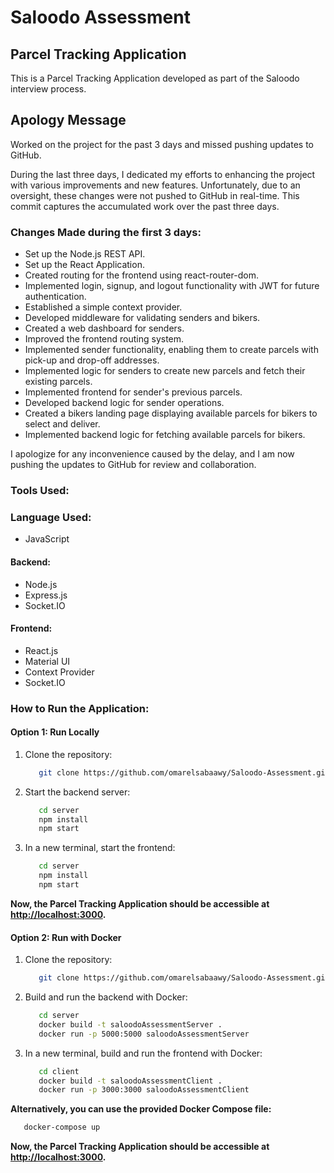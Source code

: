 # Saloodo Assessment

## Parcel Tracking Application

This is a Parcel Tracking Application developed as part of the Saloodo interview process.

## Apology Message

Worked on the project for the past 3 days and missed pushing updates to GitHub.

During the last three days, I dedicated my efforts to enhancing the project with various improvements and new features. Unfortunately, due to an oversight, these changes were not pushed to GitHub in real-time. This commit captures the accumulated work over the past three days.

### Changes Made during the first 3 days:

- Set up the Node.js REST API.
- Set up the React Application.
- Created routing for the frontend using react-router-dom.
- Implemented login, signup, and logout functionality with JWT for future authentication.
- Established a simple context provider.
- Developed middleware for validating senders and bikers.
- Created a web dashboard for senders.
- Improved the frontend routing system.
- Implemented sender functionality, enabling them to create parcels with pick-up and drop-off addresses.
- Implemented logic for senders to create new parcels and fetch their existing parcels.
- Implemented frontend for sender's previous parcels.
- Developed backend logic for sender operations.
- Created a bikers landing page displaying available parcels for bikers to select and deliver.
- Implemented backend logic for fetching available parcels for bikers.

I apologize for any inconvenience caused by the delay, and I am now pushing the updates to GitHub for review and collaboration.

### Tools Used:

### Language Used:

- JavaScript

#### Backend:

- Node.js
- Express.js
- Socket.IO

#### Frontend:

- React.js
- Material UI
- Context Provider
- Socket.IO

### How to Run the Application:

#### Option 1: Run Locally

1. Clone the repository:

   ```bash
      git clone https://github.com/omarelsabaawy/Saloodo-Assessment.git
   ```
   
2. Start the backend server:
   ```bash
      cd server
      npm install
      npm start
   ```
3. In a new terminal, start the frontend:
   ```bash
      cd server
      npm install
      npm start
   ```
**Now, the Parcel Tracking Application should be accessible at [http://localhost:3000](http://localhost:3000).**

#### Option 2: Run with Docker

1. Clone the repository:

   ```bash
      git clone https://github.com/omarelsabaawy/Saloodo-Assessment.git
   ```
   
2. Build and run the backend with Docker:

   ```bash
      cd server
      docker build -t saloodoAssessmentServer .
      docker run -p 5000:5000 saloodoAssessmentServer
   ```
3. In a new terminal, build and run the frontend with Docker:

   ```bash
      cd client
      docker build -t saloodoAssessmentClient .
      docker run -p 3000:3000 saloodoAssessmentClient
   ```

**Alternatively, you can use the provided Docker Compose file:**

   ```bash
      docker-compose up
   ```

**Now, the Parcel Tracking Application should be accessible at [http://localhost:3000](http://localhost:3000).**



